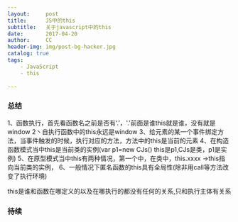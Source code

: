 ```yaml
---
layout:     post
title:      JS中的this
subtitle:   关于javascript中的this
date:       2017-04-20
author:     CC
header-img: img/post-bg-hacker.jpg
catalog: true
tags:
    - JavaScript
    - this
    
---
```






### 总结
1、函数执行，首先看函数名之前是否有‘.’，'.'前面是谁this就是谁，没有就是window
2丶自执行函数中的this永远是window
3、给元素的某一个事件绑定方法，当事件触发的时候，执行对应的方法，方法中的this是当前的元素
4、在构造函数模式当中this是当前类的实例(var p1=new CJs() this是p1,CJs是类，p1是实例)
5、在原型模式当中this有两种情况，第一个中，在类中，this.xxxx  ->this指向当前类的实例，
6、一般情况下匿名函数的this具有全局性(除非用call等方法改变了执行环境)

this是谁和函数在哪定义的以及在哪执行的都没有任何的关系,只和执行主体有关系
### 待续


